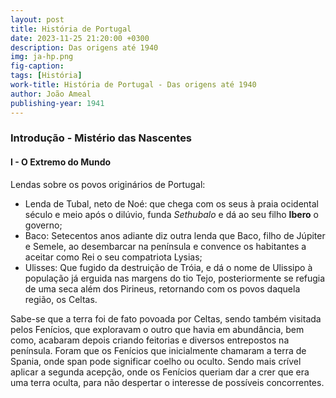 ```yaml
---
layout: post
title: História de Portugal
date: 2023-11-25 21:20:00 +0300
description: Das origens até 1940
img: ja-hp.png
fig-caption: 
tags: [História]
work-title: História de Portugal - Das origens até 1940
author: João Ameal
publishing-year: 1941
---
```


### Introdução - Mistério das Nascentes

#### I - O Extremo do Mundo

Lendas sobre os povos originários de Portugal: 
* Lenda de Tubal, neto de Noé: que chega com os seus à praia ocidental século e meio após o dilúvio, funda *Sethubalo* e dá ao seu filho **Ibero** o governo;
* Baco: Setecentos anos adiante diz outra lenda que Baco, filho de Júpiter e Semele, ao desembarcar na península e convence os habitantes a aceitar como Rei o seu compatriota Lysias;
* Ulisses: Que fugido da destruição de Tróia, e dá o nome de Ulissipo à população já erguida nas margens do tio Tejo, posteriormente se refugia de uma seca além dos Pirineus, retornando com os povos daquela região, os Celtas.

Sabe-se que a terra foi de fato povoada por Celtas, sendo também visitada pelos Fenícios, que exploravam o outro que havia em abundância, bem como, acabaram depois criando feitorias e diversos entrepostos na península. Foram que os Fenícios que inicialmente chamaram a terra de Spania, onde span pode significar coelho ou oculto. Sendo mais crível aplicar a segunda acepção, onde os Fenícios queriam dar a crer que era uma terra oculta, para não despertar o interesse de possíveis concorrentes.

